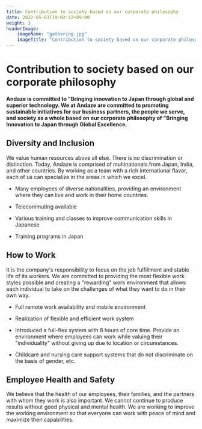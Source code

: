 ```yaml
---
title: Contribution to society based on our corporate philosophy
date: 2022-05-03T19:02:12+09:00
weight: 3
headerImage:
    imageName: "gathering.jpg"
    imageTitle: "Contribution to society based on our corporate philosophy"
---
```


# Contribution to society based on our corporate philosophy

**Andaze is committed to "Bringing innovation to Japan through global and superior technology. We at Andaze are committed to promoting sustainable initiatives for our business partners, the people we serve, and society as a whole based on our corporate philosophy of "Bringing Innovation to Japan through Global Excellence.**

## Diversity and Inclusion

We value human resources above all else. There is no discrimination or distinction. Today, Andaze is comprised of multinationals from Japan, India, and other countries. By working as a team with a rich international flavor, each of us can specialize in the areas in which we excel.

- Many employees of diverse nationalities, providing an environment where they can live and work in their home countries.

- Telecommuting available

- Various training and classes to improve communication skills in Japanese

- Training programs in Japan

## How to Work

It is the company's responsibility to focus on the job fulfillment and stable life of its workers. We are committed to providing the most flexible work styles possible and creating a "rewarding" work environment that allows each individual to take on the challenges of what they want to do in their own way.

- Full remote work availability and mobile environment

- Realization of flexible and efficient work system

- Introduced a full-flex system with 8 hours of core time. Provide an environment where employees can work while valuing their "individuality" without giving up due to location or circumstances.

- Childcare and nursing care support systems that do not discriminate on the basis of gender, etc.

## Employee Health and Safety

We believe that the health of our employees, their families, and the partners with whom they work is also important. We cannot continue to produce results without good physical and mental health. We are working to improve the working environment so that everyone can work with peace of mind and maximize their capabilities.
